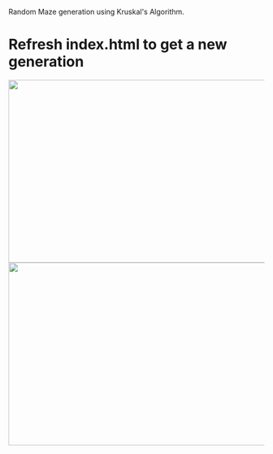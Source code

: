 Random Maze generation using Kruskal's Algorithm.
<h1>Refresh index.html to get a new generation</h1>

<img src = "https://i.imgur.com/nFsrrTJ.png" width=640 height=360>
<img src = "https://i.imgur.com/3EfLOxz.png" width=640 height=360>
